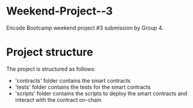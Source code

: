 # Weekend-Project--3
Encode Bootcamp weekend project #3 submission by Group 4.

# Project structure
The project is structured as follows:
- 'contracts' folder contains the smart contracts
- 'tests' folder contains the tests for the smart contracts
- 'scripts' folder contains the scripts to deploy the smart contracts and interact with the contract on-chain